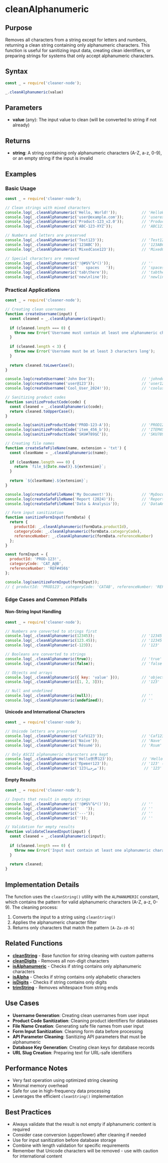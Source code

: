 # cleanAlphanumeric

## Purpose
Removes all characters from a string except for letters and numbers, returning a clean string containing only alphanumeric characters. This function is useful for sanitizing input data, creating clean identifiers, or preparing strings for systems that only accept alphanumeric characters.

## Syntax
```javascript
const _ = require('cleaner-node');

_.cleanAlphanumeric(value)
```

## Parameters
- **value** (any): The input value to clean (will be converted to string if not already)

## Returns
- **string**: A string containing only alphanumeric characters (A-Z, a-z, 0-9), or an empty string if the input is invalid

## Examples

### Basic Usage
```javascript
const _ = require('cleaner-node');

// Clean strings with mixed characters
console.log(_.cleanAlphanumeric('Hello, World!'));           // 'HelloWorld'
console.log(_.cleanAlphanumeric('user@example.com'));        // 'userexamplecom'
console.log(_.cleanAlphanumeric('Product-123_v2.0'));        // 'Product123v20'
console.log(_.cleanAlphanumeric('ABC-123-XYZ'));             // 'ABC123XYZ'

// Numbers and letters are preserved
console.log(_.cleanAlphanumeric('Test123'));                 // 'Test123'
console.log(_.cleanAlphanumeric('123ABC'));                  // '123ABC'
console.log(_.cleanAlphanumeric('MixedCase123'));            // 'MixedCase123'

// Special characters are removed
console.log(_.cleanAlphanumeric('!@#$%^&*()'));              // ''
console.log(_.cleanAlphanumeric('   spaces   '));            // 'spaces'
console.log(_.cleanAlphanumeric('tab\there'));               // 'tabthere'
console.log(_.cleanAlphanumeric('new\nline'));               // 'newline'
```

### Practical Applications
```javascript
const _ = require('cleaner-node');

// Creating clean usernames
function createUsername(input) {
  const cleaned = _.cleanAlphanumeric(input);
  
  if (cleaned.length === 0) {
    throw new Error('Username must contain at least one alphanumeric character');
  }
  
  if (cleaned.length < 3) {
    throw new Error('Username must be at least 3 characters long');
  }
  
  return cleaned.toLowerCase();
}

console.log(createUsername('John Doe'));                     // 'johndoe'
console.log(createUsername('user@123'));                     // 'user123'
console.log(createUsername('Cool_User_2024!'));              // 'cooluser2024'

// Sanitizing product codes
function sanitizeProductCode(code) {
  const cleaned = _.cleanAlphanumeric(code);
  return cleaned.toUpperCase();
}

console.log(sanitizeProductCode('PROD-123-A'));              // 'PROD123A'
console.log(sanitizeProductCode('item_456_b'));              // 'ITEM456B'
console.log(sanitizeProductCode('SKU#789$C'));               // 'SKU789C'

// Creating file names
function createSafeFileName(name, extension = 'txt') {
  const cleanName = _.cleanAlphanumeric(name);
  
  if (cleanName.length === 0) {
    return `file_${Date.now()}.${extension}`;
  }
  
  return `${cleanName}.${extension}`;
}

console.log(createSafeFileName('My Document!'));             // 'MyDocument.txt'
console.log(createSafeFileName('Report (2024)'));            // 'Report2024.txt'
console.log(createSafeFileName('Data & Analysis'));          // 'DataAnalysis.txt'

// Form input sanitization
function sanitizeFormInput(formData) {
  return {
    productId: _.cleanAlphanumeric(formData.productId),
    categoryCode: _.cleanAlphanumeric(formData.categoryCode),
    referenceNumber: _.cleanAlphanumeric(formData.referenceNumber)
  };
}

const formInput = {
  productId: 'PROD-123!',
  categoryCode: 'CAT_A@B',
  referenceNumber: 'REF#456$'
};

console.log(sanitizeFormInput(formInput));
// { productId: 'PROD123', categoryCode: 'CATAB', referenceNumber: 'REF456' }
```

### Edge Cases and Common Pitfalls

#### Non-String Input Handling
```javascript
const _ = require('cleaner-node');

// Numbers are converted to strings first
console.log(_.cleanAlphanumeric(12345));                     // '12345'
console.log(_.cleanAlphanumeric(123.45));                    // '12345'
console.log(_.cleanAlphanumeric(-123));                      // '123'

// Booleans are converted to strings
console.log(_.cleanAlphanumeric(true));                      // 'true'
console.log(_.cleanAlphanumeric(false));                     // 'false'

// Objects and arrays
console.log(_.cleanAlphanumeric({ key: 'value' }));          // 'objectObject'
console.log(_.cleanAlphanumeric([1, 2, 3]));                 // '123'

// Null and undefined
console.log(_.cleanAlphanumeric(null));                      // ''
console.log(_.cleanAlphanumeric(undefined));                 // ''
```

#### Unicode and International Characters
```javascript
const _ = require('cleaner-node');

// Unicode letters are preserved
console.log(_.cleanAlphanumeric('Café123'));                 // 'Caf123' (é is removed)
console.log(_.cleanAlphanumeric('Naïve'));                   // 'Nave' (ï is removed)
console.log(_.cleanAlphanumeric('Résumé'));                  // 'Rsum' (é is removed)

// Only ASCII alphanumeric characters are kept
console.log(_.cleanAlphanumeric('Hello世界123'));             // 'Hello123' (Chinese characters removed)
console.log(_.cleanAlphanumeric('Привет123'));               // '123' (Cyrillic characters removed)
console.log(_.cleanAlphanumeric('مرحبا123'));                 // '123' (Arabic characters removed)
```

#### Empty Results
```javascript
const _ = require('cleaner-node');

// Inputs that result in empty strings
console.log(_.cleanAlphanumeric('!@#$%^&*()'));              // ''
console.log(_.cleanAlphanumeric('   '));                     // ''
console.log(_.cleanAlphanumeric('---'));                     // ''
console.log(_.cleanAlphanumeric(''));                        // ''

// Validation for empty results
function validateCleanedInput(input) {
  const cleaned = _.cleanAlphanumeric(input);
  
  if (cleaned.length === 0) {
    throw new Error('Input must contain at least one alphanumeric character');
  }
  
  return cleaned;
}
```

## Implementation Details
The function uses the `cleanString()` utility with the `ALPHANUMERIC` constant, which contains the pattern for valid alphanumeric characters (A-Z, a-z, 0-9). The cleaning process:

1. Converts the input to a string using `cleanString()`
2. Applies the alphanumeric character filter
3. Returns only characters that match the pattern `[A-Za-z0-9]`

## Related Functions
- **[cleanString](./clean-string.md)** - Base function for string cleaning with custom patterns
- **[cleanDigits](./clean-digits.md)** - Removes all non-digit characters
- **[isAlphanumeric](./is-alphanumeric.md)** - Checks if string contains only alphanumeric characters
- **[isAlpha](./is-alpha.md)** - Checks if string contains only alphabetic characters
- **[isDigits](./is-digits.md)** - Checks if string contains only digits
- **[trimString](./trim-string.md)** - Removes whitespace from string ends

## Use Cases
- **Username Generation**: Creating clean usernames from user input
- **Product Code Sanitization**: Cleaning product identifiers for databases
- **File Name Creation**: Generating safe file names from user input
- **Form Input Sanitization**: Cleaning form data before processing
- **API Parameter Cleaning**: Sanitizing API parameters that must be alphanumeric
- **Database Key Generation**: Creating clean keys for database records
- **URL Slug Creation**: Preparing text for URL-safe identifiers

## Performance Notes
- Very fast operation using optimized string cleaning
- Minimal memory overhead
- Safe for use in high-frequency data processing
- Leverages the efficient `cleanString()` implementation

## Best Practices
- Always validate that the result is not empty if alphanumeric content is required
- Consider case conversion (upper/lower) after cleaning if needed
- Use for input sanitization before database storage
- Combine with length validation for specific requirements
- Remember that Unicode characters will be removed - use with caution for international content 